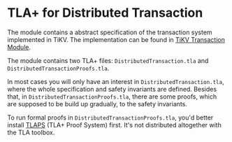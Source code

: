 # TLA+ for Distributed Transaction

The module contains a abstract specification of the transaction system implemented in TiKV. The implementation can be found in [TiKV Transaction Module](https://github.com/tikv/tikv/blob/master/src/storage/mvcc/txn.rs).

The module contains two TLA+ files: `DistributedTransaction.tla` and `DistributedTransactionProofs.tla`.

In most cases you will only have an interest in `DistributedTransaction.tla`, where the whole specification and safety invariants are defined. Besides that, in `DistributedTransactionProofs.tla`, there are some proofs, which are supposed to be build up gradually, to the safety invariants.

To run formal proofs in `DistributedTransactionProofs.tla`, you'd better install [TLAPS](https://tla.msr-inria.inria.fr/tlaps/content/Download/Binaries.html) (TLA+ Proof System) first. It's not distributed altogether with the TLA toolbox.

